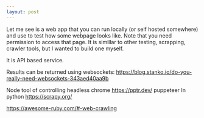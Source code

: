 ```yaml
---
layout: post
---
```


Let me see is a web app that you can run locally (or self hosted somewhere) and
use to test how some webpage looks like.
Note that you need permission to access that page.
It is simillar to other testing, scrapping, crawler tools, but I wanted to build
one myself.

It is API based service.

Results can be returned using websockets:
https://blog.stanko.io/do-you-really-need-websockets-343aed40aa9b

Node tool of controlling headless chrome https://pptr.dev/ puppeteer
In python https://scrapy.org/

https://awesome-ruby.com/#-web-crawling
